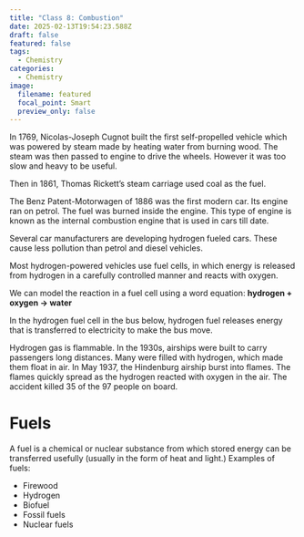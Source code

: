 ```yaml
---
title: "Class 8: Combustion"
date: 2025-02-13T19:54:23.588Z
draft: false
featured: false
tags:
  - Chemistry
categories:
  - Chemistry
image:
  filename: featured
  focal_point: Smart
  preview_only: false
---
```

In 1769, Nicolas-Joseph Cugnot built the first self-propelled vehicle which was powered by steam made by heating water from burning wood. The steam was then passed to engine to drive the wheels. However it was too slow and heavy to be useful.

Then in 1861, Thomas Rickett’s steam carriage used coal as the fuel.

The Benz Patent-Motorwagen of 1886 was the first modern car. Its engine ran on petrol. The fuel was burned inside the engine. This type of engine is known as the internal combustion engine that is used in cars till date. 

Several car manufacturers are developing hydrogen fueled cars. These cause less pollution than petrol and diesel vehicles.

Most hydrogen-powered vehicles use fuel cells, in which energy is released from hydrogen in a carefully controlled manner and reacts with oxygen.

We can model the reaction in a fuel cell using a word equation:
**hydrogen + oxygen → water**

In the hydrogen fuel cell in the bus below, hydrogen fuel releases energy that is transferred to electricity to make the bus move. 

Hydrogen gas is flammable. In the 1930s, airships were built to carry passengers long distances. Many were filled with hydrogen, which made them float in air.
In May 1937, the Hindenburg airship burst into flames. The flames quickly spread as the
hydrogen reacted with oxygen in the air. The accident killed 35 of the 97 people on board.

# F﻿uels

A fuel is a chemical or nuclear substance from which stored energy can be transferred usefully (usually in the form of heat and light.)
Examples of fuels:

* Firewood
* Hydrogen
* Biofuel
* Fossil fuels
* Nuclear fuels